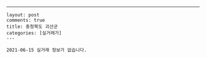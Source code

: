 ---
    layout: post
    comments: true
    title: 충청북도 괴산군
    categories: [실거래가]
    ---

    2021-06-15 실거래 정보가 없습니다.

    